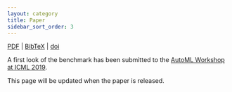 ```yaml
---
layout: category
title: Paper
sidebar_sort_order: 3
---
```

[PDF](https://arxiv.org/) \| [BibTeX](meaningful.bib) \| [doi](https://www.doi.org/)

A first look of the benchmark has been submitted to the [AutoML Workshop at ICML 2019](https://sites.google.com/view/automl2019icml).

This page will be updated when the paper is released.
<!--- Maybe interactive paper? --->